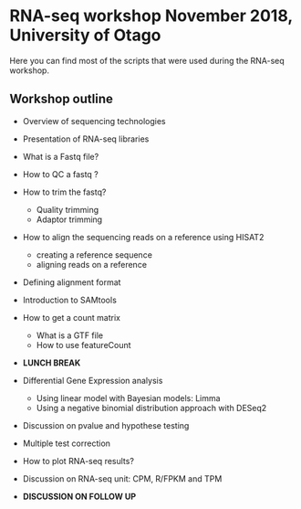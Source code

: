 # RNA-seq workshop November 2018, University of Otago

Here you can find most of the scripts that were used during the RNA-seq workshop.

## Workshop outline

  * Overview of sequencing technologies
  * Presentation of RNA-seq libraries
  * What is a Fastq file?
  * How to QC a fastq ?
  * How to trim the fastq?
    * Quality trimming
    * Adaptor trimming
  * How to align the sequencing reads on a reference using HISAT2 
    * creating a reference sequence
    * aligning reads on a reference
  * Defining alignment format
  * Introduction to SAMtools
  * How to get a count matrix
    * What is a GTF file
    * How to use featureCount

  * __LUNCH BREAK__

  * Differential Gene Expression analysis
    * Using linear model with Bayesian models: Limma
    * Using a negative binomial distribution approach with DESeq2
  * Discussion on pvalue and hypothese testing
  * Multiple test correction
  * How to plot RNA-seq results?
  * Discussion on RNA-seq unit: CPM, R/FPKM and TPM

  * __DISCUSSION ON FOLLOW UP__
